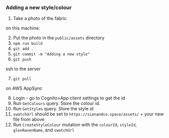 ### Adding a new style/colour

1. Take a photo of the fabric

on this machine:

2. Put the photo in the `public/assets` directory
3. `npm run build`
4. `git add .`
5. `git commit -m "Adding a new style"`
6. `git push`

ssh to the server

7. `git pull`

on AWS AppSync

8. Login - go to Cognito>App client settings to get the id
9. Run `GetColours` query. Store the colour id.
10. Run `GetStyles` query. Store the style id
11. `swatchUrl` should be set to `https://sienandco.space/assets/` + your new file from above
12. Run `CreateStyleColour` mutation with the `colourId`, `styleId`, `glenRavenName`, and `swatchUrl`
